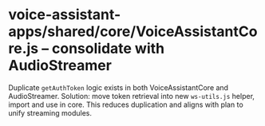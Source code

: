 # voice-assistant-apps/shared/core/VoiceAssistantCore.js – consolidate with AudioStreamer

Duplicate `getAuthToken` logic exists in both VoiceAssistantCore and AudioStreamer.
Solution: move token retrieval into new `ws-utils.js` helper, import and use in core.
This reduces duplication and aligns with plan to unify streaming modules.
